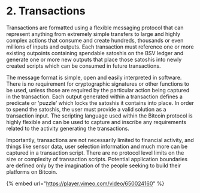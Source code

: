 # 2. Transactions

Transactions are formatted using a flexible messaging protocol that can represent anything from extremely simple transfers to large and highly complex actions that consume and create hundreds, thousands or even millions of inputs and outputs. Each transaction must reference one or more existing outpoints containing spendable satoshis on the BSV ledger and generate one or more new outputs that place those satoshis into newly created scripts which can be consumed in future transactions.

The message format is simple, open and easily interpreted in software. There is no requirement for cryptographic signatures or other functions to be used, unless those are required by the particular action being captured in the transaction. Each output generated within a transaction defines a predicate or 'puzzle' which locks the satoshis it contains into place. In order to spend the satoshis, the user must provide a valid solution as a transaction input. The scripting language used within the Bitcoin protocol is highly flexible and can be used to capture and inscribe any requirements related to the activity generating the transactions.

Importantly, transactions are not necessarily limited to financial activity, and things like sensor data, user selection information and much more can be captured in a transaction script. There are no protocol level limits on the size or complexity of transaction scripts. Potential application boundaries are defined only by the imagination of the people seeking to build their platforms on Bitcoin.

{% embed url="https://player.vimeo.com/video/650024160" %}
